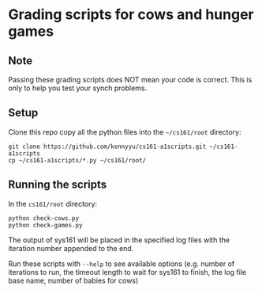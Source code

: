 Grading scripts for cows and hunger games
=========================================

## Note

Passing these grading scripts does NOT mean your code is correct.
This is only to help you test your synch problems.

## Setup

Clone this repo copy all the python files into the `~/cs161/root` directory:

    git clone https://github.com/kennyyu/cs161-a1scripts.git ~/cs161-a1scripts
    cp ~/cs161-a1scripts/*.py ~/cs161/root/

## Running the scripts

In the `cs161/root` directory:

    python check-cows.py
    python check-games.py

The output of sys161 will be placed in the specified
log files with the iteration number appended to the end.

Run these scripts with `--help` to see available options (e.g.
number of iterations to run, the timeout length to wait for
sys161 to finish, the log file base name, number of babies
for cows)
